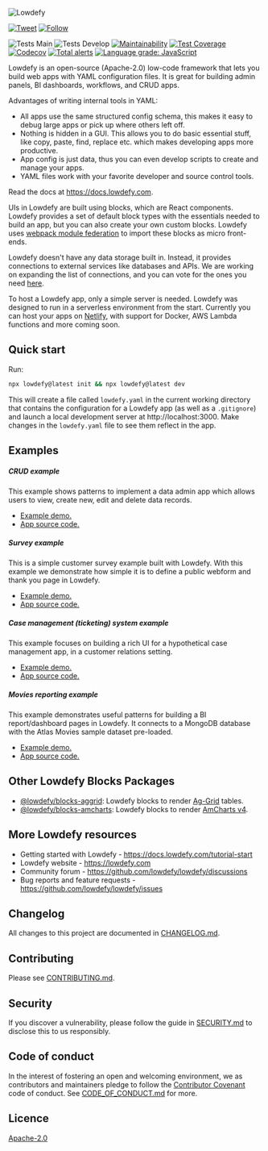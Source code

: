 ![Lowdefy](https://lowdefy.com/banner.png)

[![Tweet](https://img.shields.io/twitter/url?logo=twitter&style=flat-square&url=https%3A%2F%2Flowdefy.com)](https://twitter.com/intent/tweet?text=Build%20web%20apps%2C%20admin%20panels%2C%20BI%20dashboards%2C%20and%20CRUD%20apps%20with%20ease%21%20Try%20&url=https://lowdefy.com&via=lowdefy&hashtags=lowcode,lowdefy,internaltools,developers,opensource)
[![Follow](https://img.shields.io/twitter/follow/lowdefy?logo=twitter&style=flat-square)](https://twitter.com/intent/follow?screen_name=lowdefy)

![Tests Main](https://github.com/lowdefy/lowdefy/workflows/Test%20Main/badge.svg?branch=main)
![Tests Develop](https://github.com/lowdefy/lowdefy/workflows/Test%20Develop/badge.svg?branch=develop)
[![Maintainability](https://api.codeclimate.com/v1/badges/6efe9bfa0648772cae00/maintainability)](https://codeclimate.com/github/lowdefy/lowdefy/maintainability)
[![Test Coverage](https://api.codeclimate.com/v1/badges/6efe9bfa0648772cae00/test_coverage)](https://codeclimate.com/github/lowdefy/lowdefy/test_coverage)
[![Codecov](https://codecov.io/gh/lowdefy/lowdefy/branch/main/graph/badge.svg?token=U2AEEH9K1W)](https://codecov.io/gh/lowdefy/lowdefy)
[![Total alerts](https://img.shields.io/lgtm/alerts/g/lowdefy/lowdefy.svg?logo=lgtm&logoWidth=18)](https://lgtm.com/projects/g/lowdefy/lowdefy/alerts/)
[![Language grade: JavaScript](https://img.shields.io/lgtm/grade/javascript/g/lowdefy/lowdefy.svg?logo=lgtm&logoWidth=18)](https://lgtm.com/projects/g/lowdefy/lowdefy/context:javascript)

Lowdefy is an open-source (Apache-2.0) low-code framework that lets you build web apps with YAML configuration files. It is great for building admin panels, BI dashboards, workflows, and CRUD apps.

Advantages of writing internal tools in YAML:

- All apps use the same structured config schema, this makes it easy to debug large apps or pick up where others left off.
- Nothing is hidden in a GUI. This allows you to do basic essential stuff, like copy, paste, find, replace etc. which makes developing apps more productive.
- App config is just data, thus you can even develop scripts to create and manage your apps.
- YAML files work with your favorite developer and source control tools.

Read the docs at https://docs.lowdefy.com.

UIs in Lowdefy are built using blocks, which are React components. Lowdefy provides a set of default block types with the essentials needed to build an app, but you can also create your own custom blocks. Lowdefy uses [webpack module federation](https://webpack.js.org/concepts/module-federation/) to import these blocks as micro front-ends.

Lowdefy doesn't have any data storage built in. Instead, it provides connections to external services like databases and APIs. We are working on expanding the list of connections, and you can vote for the ones you need [here](https://github.com/lowdefy/lowdefy/discussions/309).

To host a Lowdefy app, only a simple server is needed. Lowdefy was designed to run in a serverless environment from the start. Currently you can host your apps on [Netlify](https://www.netlify.com), with support for Docker, AWS Lambda functions and more coming soon.

## Quick start

Run:

```bash
npx lowdefy@latest init && npx lowdefy@latest dev
```

This will create a file called `lowdefy.yaml` in the current working directory that contains the configuration for a Lowdefy app (as well as a `.gitignore`) and launch a local development server at http://localhost:3000. Make changes in the `lowdefy.yaml` file to see them reflect in the app.

## Examples

##### CRUD example

This example shows patterns to implement a data admin app which allows users to view, create new, edit and delete data records.

- [Example demo.](https://example-crud.lowdefy.com)
- [App source code.](https://github.com/lowdefy/lowdefy-example-crud)

##### Survey example

This is a simple customer survey example built with Lowdefy. With this example we demonstrate how simple it is to define a public webform and thank you page in Lowdefy.

- [Example demo.](https://example-survey.lowdefy.com)
- [App source code.](https://github.com/lowdefy/lowdefy-example-survey)

##### Case management (ticketing) system example

This example focuses on building a rich UI for a hypothetical case management app, in a customer relations setting.

- [Example demo.](https://example-case-management.lowdefy.com)
- [App source code.](https://github.com/lowdefy/lowdefy-example-case-management)

##### Movies reporting example

This example demonstrates useful patterns for building a BI report/dashboard pages in Lowdefy. It connects to a MongoDB database with the Atlas Movies sample dataset pre-loaded.

- [Example demo.](https://example-reporting.lowdefy.com)
- [App source code.](https://github.com/lowdefy/lowdefy-example-reporting)

## Other Lowdefy Blocks Packages

- [@lowdefy/blocks-aggrid](https://github.com/lowdefy/blocks-aggrid): Lowdefy blocks to render [Ag-Grid](https://www.ag-grid.com/) tables.
- [@lowdefy/blocks-amcharts](https://github.com/lowdefy/blocks-amcharts): Lowdefy blocks to render [AmCharts v4](https://www.amcharts.com/).

## More Lowdefy resources

- Getting started with Lowdefy - https://docs.lowdefy.com/tutorial-start
- Lowdefy website - https://lowdefy.com
- Community forum - https://github.com/lowdefy/lowdefy/discussions
- Bug reports and feature requests - https://github.com/lowdefy/lowdefy/issues

## Changelog

All changes to this project are documented in [CHANGELOG.md](https://github.com/lowdefy/lowdefy/blob/main/CHANGELOG.md).

## Contributing

Please see [CONTRIBUTING.md](https://github.com/lowdefy/lowdefy/blob/main/CONTRIBUTING.md).

## Security

If you discover a vulnerability, please follow the guide in [SECURITY.md](https://github.com/lowdefy/lowdefy/blob/main/SECURITY.md) to disclose this to us responsibly.

## Code of conduct

In the interest of fostering an open and welcoming environment, we as contributors and maintainers pledge to follow the [Contributor Covenant](https://www.contributor-covenant.org) code of conduct. See [CODE_OF_CONDUCT.md](https://github.com/lowdefy/lowdefy/blob/main/CODE_OF_CONDUCT.md) for more.

## Licence

[Apache-2.0](https://github.com/lowdefy/lowdefy/blob/main/LICENSE)
